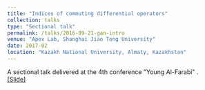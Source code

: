 ```yaml
---
title: "Indices of commuting differential operators"
collection: talks
type: "Sectional talk"
permalink: /talks/2016-09-21-gan-intro
venue: "Apex Lab, Shanghai Jiao Tong University"
date: 2017-02
location: "Kazakh National University, Almaty, Kazakhstan"
---
```


A sectional talk delivered at the 4th conference "Young Al-Farabi" .<br>
[[Slide]](http://lantaoyu.github.io/files/2016-09-21-gan-intro.pdf)
